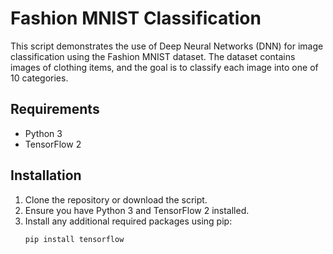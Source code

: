 # Fashion MNIST Classification

This script demonstrates the use of Deep Neural Networks (DNN) for image classification using the Fashion MNIST dataset. The dataset contains images of clothing items, and the goal is to classify each image into one of 10 categories.

## Requirements

- Python 3
- TensorFlow 2

## Installation

1. Clone the repository or download the script.
2. Ensure you have Python 3 and TensorFlow 2 installed.
3. Install any additional required packages using pip:
   ```sh
   pip install tensorflow
